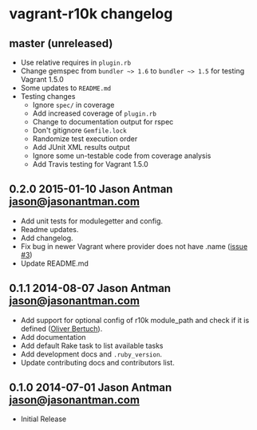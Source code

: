 # vagrant-r10k changelog

## master (unreleased)

* Use relative requires in ``plugin.rb``
* Change gemspec from ``bundler ~> 1.6`` to ``bundler ~> 1.5`` for testing Vagrant 1.5.0
* Some updates to ``README.md``
* Testing changes
  * Ignore ``spec/`` in coverage
  * Add increased coverage of ``plugin.rb``
  * Change to documentation output for rspec
  * Don't gitignore ``Gemfile.lock``
  * Randomize test execution order
  * Add JUnit XML results output
  * Ignore some un-testable code from coverage analysis
  * Add Travis testing for Vagrant 1.5.0

## 0.2.0 2015-01-10 Jason Antman <jason@jasonantman.com>

* Add unit tests for modulegetter and config.
* Readme updates.
* Add changelog.
* Fix bug in newer Vagrant where provider does not have .name ([issue #3](https://github.com/jantman/vagrant-r10k/issues/3))
* Update README.md

## 0.1.1 2014-08-07 Jason Antman <jason@jasonantman.com>

* Add support for optional config of r10k module_path and check if it is defined ([Oliver Bertuch](https://github.com/poikilotherm)).
* Add documentation
* Add default Rake task to list available tasks
* Add development docs and `.ruby_version`.
* Update contributing docs and contributors list.

## 0.1.0 2014-07-01 Jason Antman <jason@jasonantman.com>

* Initial Release
